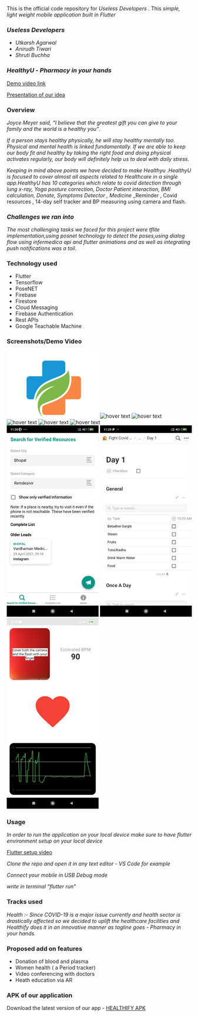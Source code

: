 

This is the official code repository for _Useless Developers_ . This _simple, light weight mobile application built in Flutter_ 


### _Useless Developers_

* _Utkarsh Agarwal_
* _Anirudh Tiwari_
* _Shruti Buchha_


### _HealthyU_ _- Pharmacy in your hands_

[Demo video link](https://youtu.be/2fWXAepbfxw)

[Presentation of our idea](https://drive.google.com/file/d/1nxQ0q72_LP4SI4zJif3Qpma7olP9sbrg/view?usp=sharing)



### Overview

_Joyce Meyer said, “I believe that the greatest gift you can give to your family and the world is a healthy you”_.

_If a person stays healthy physically, he will stay healthy mentally too. Physical and mental health is linked fundamentally. If we are able to keep our body fit and healthy by taking the right food and doing physical activates regularly, our body will definitely help us to deal with daily stress._ 

_Keeping in mind above points we have decided to make Healthyu .HealthyU is focused to cover almost all aspects related to Healthcare in a single app.HealthyU has 10_ _categories which relate to covid detection through lung x-ray, Yoga posture correction, Doctor Patient interaction, BMI calculation, Donate, Symptoms Detector , Medicine_ _Reminder , Covid resources , 14-day self tracker and BP measuring using camera and flash.

### _Challenges we ran into_
_The most challenging tasks we faced for this project were tflite implementation,using posnet technology to detect the poses,using dialog flow using infermedica api and flutter_ _animations and as well as integrating push notifications was a toil_.

### Technology used

* Flutter
* Tensorflow
* PoseNET
* Firebase
* Firestore
* Cloud Messaging
* Firebase Authentication
* Rest APIs
* Google Teachable Machine

### Screenshots/Demo Video

<img src="https://github.com/anirudh-t4/healthyU/blob/main/icon.jpg" width="250" title="hover text">

<img src="https://github.com/anirudh-t4/wHACKiest2021_USELESS_DEVELOPERS/blob/main/images/IMG-20210404-WA0005.jpg" width="250" title="hover text">

<img src="https://github.com/anirudh-t4/wHACKiest2021_USELESS_DEVELOPERS/blob/main/images/pose.jpeg" width="250" title="hover text">
<img src="https://github.com/anirudh-t4/wHACKiest2021_USELESS_DEVELOPERS/blob/main/images/medicine.jpeg" width="250" title="hover text">
<img src="https://github.com/anirudh-t4/wHACKiest2021_USELESS_DEVELOPERS/blob/main/images/lungs.jpeg" width="250" title="hover text">
<img src="https://github.com/anirudh-t4/wHACKiest2021_USELESS_DEVELOPERS/blob/main/images/body.jpeg" width="250" title="hover text">
<img src="https://github.com/anirudh-t4/healthyU/blob/main/resources.jfif" width="250" title="hover text">
<img src="https://github.com/anirudh-t4/healthyU/blob/main/daily%20tracker.jfif" width="250" title="hover text">
<img src="https://github.com/anirudh-t4/healthyU/blob/main/bp.jfif" width="250" title="hover text">



### Usage

_In order to run the application on your local device make sure to have flutter environment setup on your local device_

[Flutter setup video](https://www.youtube.com/watch?v=fDnqXmLSqtg "Video")

_Clone the repo and open it in any text editor - VS Code for example_

_Connect your mobile in USB Debug mode_

_write in terminal "flutter run"_

### Tracks used
_Health :-  Since COVID-19 is a major issue currently and health sector is drastically affected so we decided to uplift the healthcare facilities and Healthify does it in an innovative manner as tagline goes - Pharmacy in your hands._


### Proposed add on features

* Donation of blood and plasma
* Women health ( a Period tracker)
* Video conferencing with doctors
* Heath education via AR 

### APK of our application
Download the latest version of our app - 
[HEALTHIFY APK](https://drive.google.com/file/d/1iMvOSgBVR_s_2kz2xClJrCKzT9uZw2pg/view?usp=drivesdk)

